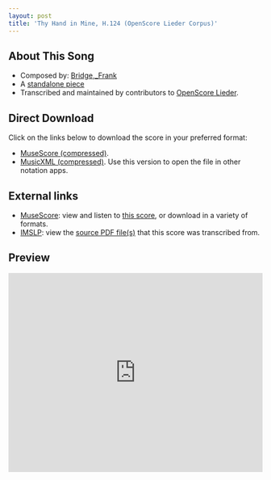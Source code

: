 ```yaml
---
layout: post
title: 'Thy Hand in Mine, H.124 (OpenScore Lieder Corpus)'
---
```


## About This Song

- Composed by: [Bridge,_Frank](https://fourscoreandmore.org/openscore/lieder/Bridge,_Frank)
- A [standalone piece](https://fourscoreandmore.org/openscore/lieder/Bridge,_Frank/_)
- Transcribed and maintained by contributors to [OpenScore Lieder].

[OpenScore Lieder]: https://musescore.com/openscore-lieder-corpus

## Direct Download

Click on the links below to download the score in your preferred format:
- [MuseScore (compressed)](https://github.com/openscore/lieder/blob/main/scores/Bridge,_Frank/_/Thy_Hand_in_Mine,_H.124/lc6477819.mscz?raw=true).
- [MusicXML (compressed)](https://github.com/openscore/lieder/blob/main/scores/Bridge,_Frank/_/Thy_Hand_in_Mine,_H.124/lc6477819.mxl?raw=true). Use this version to open the file in other notation apps.

## External links

- [MuseScore]: view and listen to [this score][MuseScore], or download in a variety of formats.
- [IMSLP]: view the [source PDF file(s)][IMSLP] that this score was transcribed from.

[MuseScore]: https://musescore.com/score/6477819
[IMSLP]: https://imslp.org/wiki/Special:ReverseLookup/322750 

## Preview

<iframe width="100%" height="394" src="https://musescore.com/openscore-lieder-corpus/scores/6477819/embed" frameborder="0" allowfullscreen allow="autoplay; fullscreen"></iframe>
